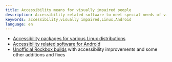 ```yaml
---
title: Accessibility means for visually impaired people
description: Accessibility related software to meet special needs of visually impaired and blind people
keywords: accessibility,visually impaired,Linux,Android
language: en
---
```


- [Accessibility packages for various Linux distributions](packages/index.md)
- [Accessibility related software for Android](android/index.md)
- [Unofficial Rockbox builds](rockbox/index.md)
  with accessibility improvements and some other additions and fixes
